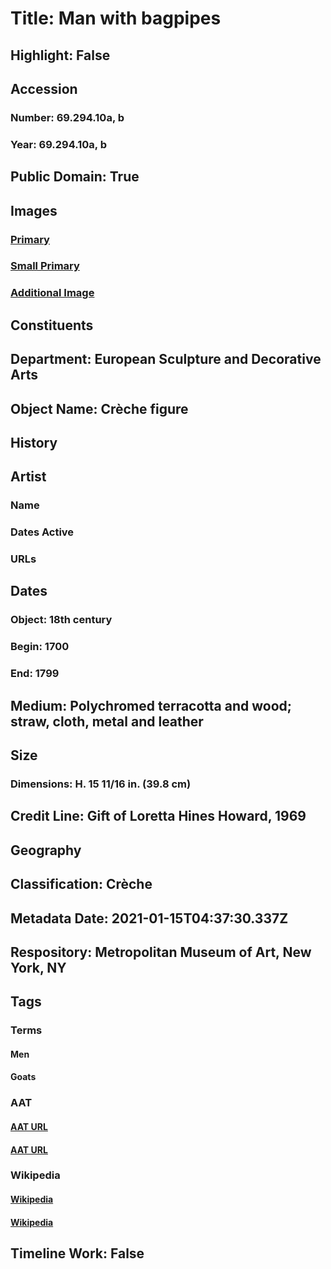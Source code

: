 # Title: Man with bagpipes
## Highlight: False
## Accession
### Number: 69.294.10a, b
### Year: 69.294.10a, b
## Public Domain: True
## Images
### [Primary](https://images.metmuseum.org/CRDImages/es/original/LC-69_294_10-001.jpg)
### [Small Primary](https://images.metmuseum.org/CRDImages/es/web-large/LC-69_294_10-001.jpg)
### [Additional Image](https://images.metmuseum.org/CRDImages/es/original/LC-69_294_10-002.jpg)
## Constituents
## Department: European Sculpture and Decorative Arts
## Object Name: Crèche figure
## History
## Artist
### Name
### Dates Active
### URLs
## Dates
### Object: 18th century
### Begin: 1700
### End: 1799
## Medium: Polychromed terracotta and wood; straw, cloth, metal and leather
## Size
### Dimensions: H. 15 11/16 in.  (39.8 cm)
## Credit Line: Gift of Loretta Hines Howard, 1969
## Geography
## Classification: Crèche
## Metadata Date: 2021-01-15T04:37:30.337Z
## Respository: Metropolitan Museum of Art, New York, NY
## Tags
### Terms
#### Men
#### Goats
### AAT
#### [AAT URL](http://vocab.getty.edu/page/aat/300025928)
#### [AAT URL](http://vocab.getty.edu/page/aat/300250122)
### Wikipedia
#### [Wikipedia]()
#### [Wikipedia]()
## Timeline Work: False